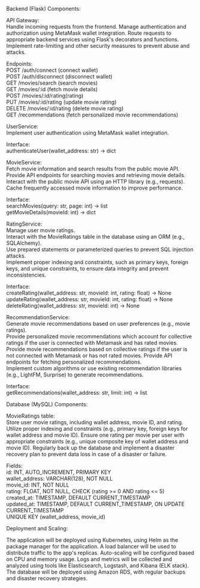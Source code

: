 Backend (Flask) Components:                                                                           
                                                                                                      
API Gateway:                                                                                          
Handle incoming requests from the frontend. Manage authentication and authorization using MetaMask wallet integration. Route requests to appropriate backend services using Flask's decorators and functions.
Implement rate-limiting and other security measures to prevent abuse and attacks.                     
                                                                                                      
Endpoints:                                                                                            
POST /auth/connect (connect wallet)                                                                   
POST /auth/disconnect (disconnect wallet)                                                             
GET /movies/search (search movies)                                                                    
GET /movies/:id (fetch movie details)                                                                 
POST /movies/:id/rating(rating)                                                                       
PUT /movies/:id/rating (update movie rating)                                                          
DELETE /movies/:id/rating (delete movie rating)                                                       
GET /recommendations (fetch personalized movie recommendations)                                       
                                                                                                      
UserService:                                                                                          
Implement user authentication using MetaMask wallet integration.                                      
                                                                                                      
Interface:                                                                                            
    authenticateUser(wallet_address: str) -> dict                                                     
                                                                                                      
MovieService:                                                                                         
Fetch movie information and search results from the public movie API.                                 
Provide API endpoints for searching movies and retrieving movie details.                              
Interact with the public movie API using an HTTP library (e.g., requests).                            
Cache frequently accessed movie information to improve performance.                                   
                                                                                                      
Interface:                                                                                            
    searchMovies(query: str, page: int) -> list                                                       
    getMovieDetails(movieId: int) -> dict                                                             
                                                                                                      
RatingService:                                                                                        
Manage user movie ratings.                                                                            
Interact with the MovieRatings table in the database using an ORM (e.g., SQLAlchemy).                 
Use prepared statements or parameterized queries to prevent SQL injection attacks.                    
Implement proper indexing and constraints, such as primary keys, foreign keys, and unique constraints, to ensure data integrity and prevent inconsistencies.
                                                                                                      
Interface:                                                                                            
    createRating(wallet_address: str, movieId: int, rating: float) -> None                            
    updateRating(wallet_address: str, movieId: int, rating: float) -> None                            
    deleteRating(wallet_address: str, movieId: int) -> None                                           
                                                                                                      
RecommendationService:                                                                                
Generate movie recommendations based on user preferences (e.g., movie ratings).                       
Provide personalized movie recommendations which account for collective ratings if the user is connected with Metamask and has rated movies.
Provide movie recommendations based on collective ratings if the user is not connected with Metamask or has not rated movies. 
Provide API endpoints for fetching personalized recommendations.                                      
Implement custom algorithms or use existing recommendation libraries (e.g., LightFM, Surprise) to generate recommendations.
                                                                                                      
Interface:                                                                                            
    getRecommendations(wallet_address: str, limit: int) -> list                                       
                                                                                                      
Database (MySQL) Components:                                                                          
                                                                                                      
MovieRatings table:                                                                                   
Store user movie ratings, including wallet address, movie ID, and rating.                             
Utilize proper indexing and constraints (e.g., primary key, foreign keys for wallet address and movie ID).
Ensure one rating per movie per user with appropriate constraints (e.g., unique composite key of wallet address and movie ID).
Regularly back up the database and implement a disaster recovery plan to prevent data loss in case of a disaster or failure.
                                                                                                      
Fields:                                                                                               
    id: INT, AUTO_INCREMENT, PRIMARY KEY                                                              
    wallet_address: VARCHAR(128), NOT NULL                                                            
    movie_id: INT, NOT NULL                                                                           
    rating: FLOAT, NOT NULL, CHECK (rating >= 0 AND rating <= 5)                                      
    created_at: TIMESTAMP, DEFAULT CURRENT_TIMESTAMP                                                  
    updated_at: TIMESTAMP, DEFAULT CURRENT_TIMESTAMP, ON UPDATE CURRENT_TIMESTAMP                     
    UNIQUE KEY (wallet_address, movie_id)                                                             
                                                                                                      
Deployment and Scaling:                                                                               
                                                                                                      
The application will be deployed using Kubernetes, using Helm as the package manager for the application. A load balancer will be used to distribute traffic to the app's replicas. Auto-scaling will be configured based on CPU and memory usage. Logs and metrics will be collected and analyzed using tools like Elasticsearch, Logstash, and Kibana (ELK stack). The database will be deployed using Amazon RDS, with regular backups and disaster recovery strategies.
